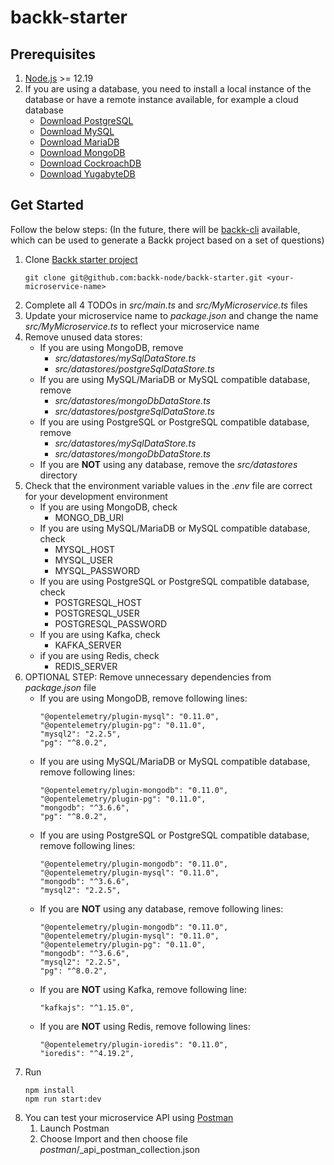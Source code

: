 # backk-starter

## Prerequisites
1. [Node.js](https://nodejs.org/en/download/) >= 12.19
2. If you are using a database, you need to install a local instance of the database or have a remote instance available, for example a cloud database
   * [Download PostgreSQL](https://www.postgresql.org/download/)
   * [Download MySQL](https://www.mysql.com/downloads/)
   * [Download MariaDB](https://mariadb.org/download/)
   * [Download MongoDB](https://www.mongodb.com/try/download/community)
   * [Download CockroachDB](https://www.cockroachlabs.com/docs/stable/install-cockroachdb.html)
   * [Download YugabyteDB](https://download.yugabyte.com/)

## Get Started
Follow the below steps: (In the future, there will be [backk-cli](https://github.com/backk-node/backk-cli) available, which can be used to generate a Backk project based on a set of questions)

1. Clone [Backk starter project](https://github.com/backk-node/backk-starter)
   ```
   git clone git@github.com:backk-node/backk-starter.git <your-microservice-name>
   ```
2. Complete all 4 TODOs in *src/main.ts* and *src/MyMicroservice.ts* files
3. Update your microservice name to *package.json* and change the name *src/MyMicroservice.ts* to reflect your microservice name
4. Remove unused data stores:
   * If you are using MongoDB, remove
      * *src/datastores/mySqlDataStore.ts*
      * *src/datastores/postgreSqlDataStore.ts*
   * If you are using MySQL/MariaDB or MySQL compatible database, remove
      * *src/datastores/mongoDbDataStore.ts*
      * *src/datastores/postgreSqlDataStore.ts*
   * If you are using PostgreSQL or PostgreSQL compatible database, remove
      * *src/datastores/mySqlDataStore.ts*
      * *src/datastores/mongoDbDataStore.ts*
   * If you are **NOT** using any database, remove the *src/datastores* directory
5. Check that the environment variable values in the *.env* file are correct for your development environment
   * If you are using MongoDB, check
      * MONGO_DB_URI
   * If you are using MySQL/MariaDB or MySQL compatible database, check
      * MYSQL_HOST
      * MYSQL_USER
      * MYSQL_PASSWORD
   * If you are using PostgreSQL or PostgreSQL compatible database, check
      * POSTGRESQL_HOST
      * POSTGRESQL_USER
      * POSTGRESQL_PASSWORD
   * If you are using Kafka, check
      * KAFKA_SERVER
   * if you are using Redis, check
      * REDIS_SERVER
6. OPTIONAL STEP: Remove unnecessary dependencies from *package.json* file
   * If you are using MongoDB, remove following lines:
     ```
     "@opentelemetry/plugin-mysql": "0.11.0",
     "@opentelemetry/plugin-pg": "0.11.0",
     "mysql2": "2.2.5",
     "pg": "^8.0.2",
     ```
   * If you are using MySQL/MariaDB or MySQL compatible database, remove following lines:
     ```
     "@opentelemetry/plugin-mongodb": "0.11.0",
     "@opentelemetry/plugin-pg": "0.11.0",
     "mongodb": "^3.6.6",
     "pg": "^8.0.2",
     ```
   * If you are using PostgreSQL or PostgreSQL compatible database, remove following lines:
     ```
     "@opentelemetry/plugin-mongodb": "0.11.0",
     "@opentelemetry/plugin-mysql": "0.11.0",
     "mongodb": "^3.6.6",
     "mysql2": "2.2.5",
     ```
   * If you are **NOT** using any database, remove following lines:
      ```
     "@opentelemetry/plugin-mongodb": "0.11.0",
     "@opentelemetry/plugin-mysql": "0.11.0",
     "@opentelemetry/plugin-pg": "0.11.0",
     "mongodb": "^3.6.6",
     "mysql2": "2.2.5",
     "pg": "^8.0.2",
     ```
   * If you are **NOT** using Kafka, remove following line:
     ```
     "kafkajs": "^1.15.0",
     ```
   * If you are **NOT** using Redis, remove following lines:
     ```
     "@opentelemetry/plugin-ioredis": "0.11.0",
     "ioredis": "^4.19.2",
     ```
7. Run
    ```
    npm install
    npm run start:dev
    ```
8. You can test your microservice API using [Postman](https://www.postman.com/downloads/)
   1. Launch Postman
   2. Choose Import and then choose file *postman*/<your-microservice-name>_api_postman_collection.json
